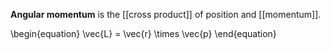 **Angular momentum** is the [[cross product]] of position and [[momentum]].

\begin{equation}
\vec{L} = \vec{r} \times \vec{p}
\end{equation}